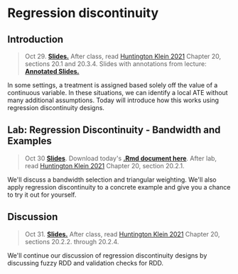 
# Regression discontinuity


## Introduction

> Oct 29. [**Slides.**](assets/slides/rdd_intro.pdf) After class, read [Huntington Klein 2021](https://theeffectbook.net/ch-RegressionDiscontinuity.html) Chapter 20, sections 20.1 and 20.3.4. Slides with annotations from lecture: [**Annotated Slides.**](assets/slides/rdd_intro_annotated.pdf)

In some settings, a treatment is assigned based solely off the value of a continuous variable. In these situations, we can identify a local ATE without many additional assumptions. Today will introduce how this works using regression discontinuity designs. 

## Lab: Regression Discontinuity - Bandwidth and Examples

> Oct 30 [**Slides**](assets/discussions/rdd_lab_slides.pdf). Download today's [**.Rmd document here**](assets/discussions/rdd_lab.Rmd). After lab, read [Huntington Klein 2021](https://theeffectbook.net/ch-RegressionDiscontinuity.html) Chapter 20, section 20.2.1.

We'll discuss a bandwidth selection and triangular weighting. We'll also apply regression discontinuity to a concrete example and give you a chance to try it out for yourself.

## Discussion

> Oct 31. [**Slides.**]() After class, read [Huntington Klein 2021](https://theeffectbook.net/ch-RegressionDiscontinuity.html) Chapter 20, sections 20.2.2. through 20.2.4.

We'll continue our discussion of regression discontinuity designs by discussing fuzzy RDD and validation checks for RDD.
